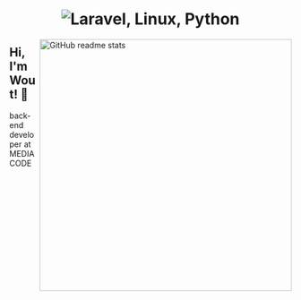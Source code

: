 <h1 align=center><img src="https://readme-typing-svg.herokuapp.com?font=fira+code&color=%8d98cf&size=22&center=true&vCenter=true&lines=Laravel%2C+Linux%2C+Python;MySQL%2C+bash%2C+Php" alt="Laravel, Linux, Python"></h1>

<img src="https://github-readme-stats.vercel.app/api?username=woutmeijer&hide=stars,prs&theme=onedark&show_icons=true&include_all_commits=true&hide_border=true&custom_title=woutmeijer%27s&nbsp;Stats&title_color=8d98cf&icon_color=8d98cf&text_color=dfbf8e&bg_color=282828&count_private=true" alt="GitHub readme stats" width=450px align=right>

## Hi, I'm Wout! 🚀

back-end developer at MEDIACODE
